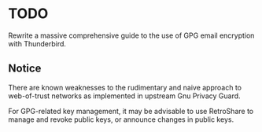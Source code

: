TODO
====

Rewrite a massive comprehensive guide to the use of GPG email encryption with Thunderbird.

Notice
------

There are known weaknesses to the rudimentary and naive approach to web-of-trust networks
as implemented in upstream Gnu Privacy Guard.

For GPG-related key management, it may be advisable to use RetroShare to manage and revoke
public keys, or announce changes in public keys.
